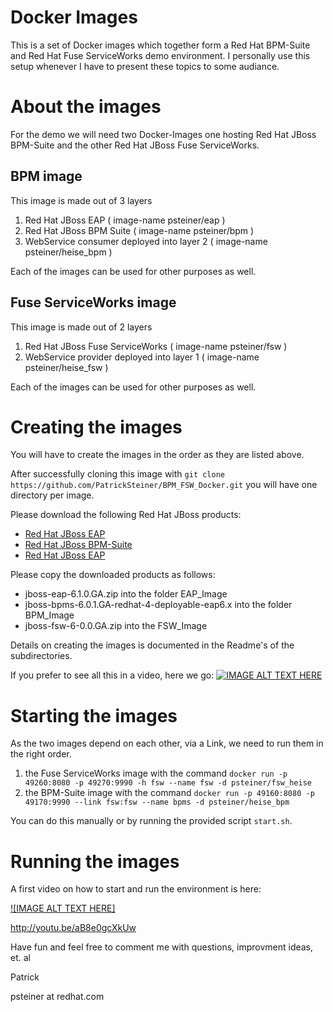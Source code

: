 Docker Images
============

This is a set of Docker images which together form a Red Hat BPM-Suite and Red Hat Fuse ServiceWorks demo environment.
I personally use this setup whenever I have to present these topics to some audiance.

About the images
================
For the demo we will need two Docker-Images one hosting Red Hat JBoss BPM-Suite and the other Red Hat JBoss Fuse ServiceWorks.

BPM image
---------
This image is made out of 3 layers
1. Red Hat JBoss EAP ( image-name psteiner/eap )
2. Red Hat JBoss BPM Suite ( image-name psteiner/bpm )
3. WebService consumer deployed into layer 2 ( image-name psteiner/heise_bpm )

Each of the images can be used for other purposes as well.

Fuse ServiceWorks image
-----------------------
This image is made out of 2 layers
1. Red Hat JBoss Fuse ServiceWorks ( image-name psteiner/fsw )
2. WebService provider deployed into layer 1 ( image-name psteiner/heise_fsw )

Each of the images can be used for other purposes as well.

Creating the images
===================
You will have to create the images in the order as they are listed above.

After successfully cloning this image with `git clone https://github.com/PatrickSteiner/BPM_FSW_Docker.git` you will have one directory per image.

Please download the following Red Hat JBoss products:
* [Red Hat JBoss EAP](http://www.jboss.org/download-manager/file/jboss-eap-6.1.0.GA.zip)
* [Red Hat JBoss BPM-Suite](https://access.redhat.com/jbossnetwork/restricted/softwareDownload.html?softwareId=28913)
* [Red Hat JBoss EAP](http://www.jboss.org/download-manager/file/jboss-fsw-6.0.0.GA.zip)

Please copy the downloaded products as follows:
* jboss-eap-6.1.0.GA.zip into the folder EAP_Image
* jboss-bpms-6.0.1.GA-redhat-4-deployable-eap6.x into the folder BPM_Image
* jboss-fsw-6-0.0.GA.zip into the FSW_Image

Details on creating the images is documented in the Readme's of the subdirectories.

If you prefer to see all this in a video, here we go:
[![IMAGE ALT TEXT HERE](http://img.youtube.com/vi/Ku1-UpeW3qI/0.jpg)](http://youtu.be/9aKRDL1sWuM)

Starting the images
==================

As the two images depend on each other, via a Link, we need to run them in the right order.
1. the Fuse ServiceWorks image  with the command `docker run -p 49260:8080 -p 49270:9990 -h fsw --name fsw -d psteiner/fsw_heise`
2. the BPM-Suite image  with the command `docker run -p 49160:8080 -p 49170:9990 --link fsw:fsw --name bpms -d psteiner/heise_bpm`

You can do this manually or by running the provided script `start.sh`.

Running the images
==================

A first video on how to start and run the environment is here:

[![IMAGE ALT TEXT HERE]](http://youtu.be/aB8e0gcXkUw)

http://youtu.be/aB8e0gcXkUw

Have fun and feel free to comment me with questions, improvment ideas, et. al

Patrick

psteiner at redhat.com
